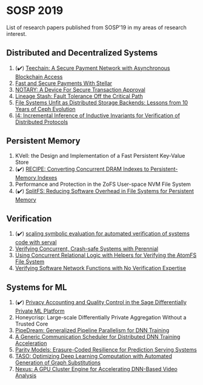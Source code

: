 # SOSP 2019

List of research papers published from SOSP'19 in my areas of research interest.

## Distributed and Decentralized Systems

1.  (:heavy_check_mark:) [Teechain: A Secure Payment Network with Asynchronous Blockchain Access](https://arxiv.org/pdf/1707.05454.pdf)
2. [Fast and Secure Payments With Stellar](https://www.scs.stanford.edu/~dm/home/papers/lokhava:stellar-core.pdf)
3. [NOTARY: A Device For Secure Transaction Approval](https://pdos.csail.mit.edu/papers/notary:sosp19.pdf)
4. [Lineage Stash: Fault Tolerance Off the Critical Path](http://people.inf.ethz.ch/ioannisl/sosp19.pdf)
5. [File Systems Unfit as Distributed Storage Backends: Lessons from 10 Years of Ceph Evolution](https://www.pdl.cmu.edu/PDL-FTP/Storage/ceph-exp-sosp19.pdf)
6. [I4: Incremental Inference of Inductive Invariants for Verification of Distributed Protocols](https://dl.acm.org/citation.cfm?id=3321451)

## Persistent Memory

1. KVell: the Design and Implementation of a Fast Persistent Key-Value Store
2. (:heavy_check_mark:) [RECIPE: Converting Concurrent DRAM Indexes to Persistent-Memory Indexes](https://www.cs.utexas.edu/~vijay/papers/sosp19-recipe.pdf)
3. Performance and Protection in the ZoFS User-space NVM File System
4. (:heavy_check_mark:) [SplitFS: Reducing Software Overhead in File Systems for Persistent Memory](https://arxiv.org/abs/1909.10123)

## Verification

1. (:heavy_check_mark:) [scaling symbolic evaluation for automated verification of systems code with serval](https://www.cs.utexas.edu/~bornholt/papers/serval-sosp19.pdf)
2. [Verifying Concurrent, Crash-safe Systems with Perennial](https://people.csail.mit.edu/nickolai/papers/chajed-perennial.pdf)
3. [Using Concurrent Relational Logic with Helpers for Verifying the AtomFS File System](https://www.cs.columbia.edu/~rgu/publications/sosp19-zou.pdf)
4. [Verifying Software Network Functions with No Verification Expertise](https://dslab.epfl.ch/pubs/vigor.pdf)

## Systems for ML

1. (:heavy_check_mark:) [Privacy Accounting and Quality Control in the Sage Differentially Private ML Platform](https://arxiv.org/abs/1909.01502)
2. Honeycrisp: Large-scale Differentially Private Aggregation Without a Trusted Core
3. [PipeDream: Generalized Pipeline Parallelism for DNN Training](https://cs.stanford.edu/~matei/papers/2019/sosp_pipedream.pdf)
4. [A Generic Communication Scheduler for Distributed DNN Training Acceleration](https://i.cs.hku.hk/~cwu/papers/yhpeng-sosp19.pdf)
5. [Parity Models: Erasure-Coded Resilience for Prediction Serving Systems](http://www.cs.cmu.edu/~rvinayak/papers/sosp2019parity-models.pdf)
6. [TASO: Optimizing Deep Learning Computation with Automated Generation of Graph Substitutions](http://www.cs.cmu.edu/~rvinayak/papers/sosp2019parity-models.pdf)
7. [Nexus: A GPU Cluster Engine for Accelerating DNN-Based Video Analysis](https://pdfs.semanticscholar.org/0c0f/353dbac84311ea4f1485d4a8ac0b0459be8c.pdf)
